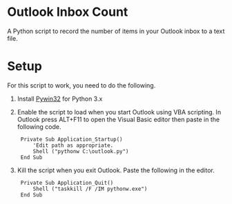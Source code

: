 Outlook Inbox Count
===================
A Python script to record the number of items in your Outlook inbox to a text file.

Setup
======
For this script to work, you need to do the following.

1. Install [Pywin32](http://sourceforge.net/projects/pywin32/) for Python 3.x
2. Enable the script to load when you start Outlook using VBA scripting. In Outlook press ALT+F11 to open the Visual Basic editor then paste in the following code.

		Private Sub Application_Startup()
		    'Edit path as appropriate.
            Shell ("pythonw C:\outlook.py")
        End Sub

3. Kill the script when you exit Outlook. Paste the following in the editor.

        Private Sub Application_Quit()
            Shell ("taskkill /F /IM pythonw.exe")
        End Sub